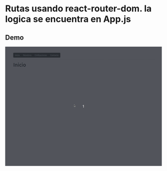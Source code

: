 
# Rutas usando react-router-dom. la logica se encuentra en App.js

## Demo

![Rutas - Animated gif demo](demo.gif)
